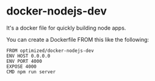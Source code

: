 # docker-nodejs-dev

It's a docker file for quickly building node apps.

You can create a Dockerfile FROM this like the following:

```
FROM optimized/docker-nodejs-dev
ENV HOST 0.0.0.0
ENV PORT 4000
EXPOSE 4000
CMD npm run server
```
